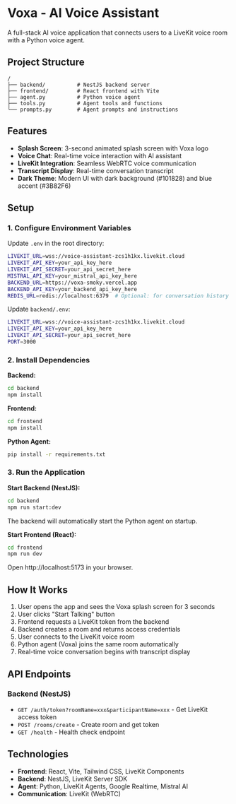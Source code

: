 # Voxa - AI Voice Assistant

A full-stack AI voice application that connects users to a LiveKit voice room with a Python voice agent.

## Project Structure

```
/
├── backend/          # NestJS backend server
├── frontend/         # React frontend with Vite
├── agent.py          # Python voice agent
├── tools.py          # Agent tools and functions
└── prompts.py        # Agent prompts and instructions
```

## Features

- **Splash Screen**: 3-second animated splash screen with Voxa logo
- **Voice Chat**: Real-time voice interaction with AI assistant
- **LiveKit Integration**: Seamless WebRTC voice communication
- **Transcript Display**: Real-time conversation transcript
- **Dark Theme**: Modern UI with dark background (#101828) and blue accent (#3B82F6)

## Setup

### 1. Configure Environment Variables

Update `.env` in the root directory:

```bash
LIVEKIT_URL=wss://voice-assistant-zcs1h1kx.livekit.cloud
LIVEKIT_API_KEY=your_api_key_here
LIVEKIT_API_SECRET=your_api_secret_here
MISTRAL_API_KEY=your_mistral_api_key_here
BACKEND_URL=https://voxa-smoky.vercel.app
BACKEND_API_KEY=your_backend_api_key_here
REDIS_URL=redis://localhost:6379  # Optional: for conversation history persistence
```

Update `backend/.env`:

```bash
LIVEKIT_URL=wss://voice-assistant-zcs1h1kx.livekit.cloud
LIVEKIT_API_KEY=your_api_key_here
LIVEKIT_API_SECRET=your_api_secret_here
PORT=3000
```

### 2. Install Dependencies

**Backend:**
```bash
cd backend
npm install
```

**Frontend:**
```bash
cd frontend
npm install
```

**Python Agent:**
```bash
pip install -r requirements.txt
```

### 3. Run the Application

**Start Backend (NestJS):**
```bash
cd backend
npm run start:dev
```

The backend will automatically start the Python agent on startup.

**Start Frontend (React):**
```bash
cd frontend
npm run dev
```

Open http://localhost:5173 in your browser.

## How It Works

1. User opens the app and sees the Voxa splash screen for 3 seconds
2. User clicks "Start Talking" button
3. Frontend requests a LiveKit token from the backend
4. Backend creates a room and returns access credentials
5. User connects to the LiveKit voice room
6. Python agent (Voxa) joins the same room automatically
7. Real-time voice conversation begins with transcript display

## API Endpoints

### Backend (NestJS)

- `GET /auth/token?roomName=xxx&participantName=xxx` - Get LiveKit access token
- `POST /rooms/create` - Create room and get token
- `GET /health` - Health check endpoint

## Technologies

- **Frontend**: React, Vite, Tailwind CSS, LiveKit Components
- **Backend**: NestJS, LiveKit Server SDK
- **Agent**: Python, LiveKit Agents, Google Realtime, Mistral AI
- **Communication**: LiveKit (WebRTC)
